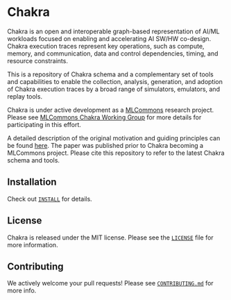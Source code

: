 # Chakra

Chakra is an open and interoperable graph-based representation of AI/ML workloads focused on enabling and accelerating AI SW/HW co-design. Chakra execution traces represent key operations, such as compute, memory, and communication, data and control dependencies, timing, and resource constraints.

This is a repository of Chakra schema and a complementary set of tools and capabilities to enable the collection, analysis, generation, and adoption of Chakra execution traces by a broad range of simulators, emulators, and replay tools.

Chakra is under active development as a [MLCommons](https://mlcommons.org/en) research project. Please see [MLCommons Chakra Working Group](https://mlcommons.org/en/groups/research-chakratracebench/) for more details for participating in this effort.

A detailed description of the original motivation and guiding principles can be found [here](https://arxiv.org/abs/2305.14516). The paper was published prior to Chakra becoming a MLCommons project. Please cite this repository to refer to the latest Chakra schema and tools.

## Installation

Check out [`INSTALL`](INSTALL.md) for details.

## License

Chakra is released under the MIT license. Please see the [`LICENSE`](LICENSE) file for more information.

## Contributing

We actively welcome your pull requests! Please see [`CONTRIBUTING.md`](CONTRIBUTING.md) for more info.
